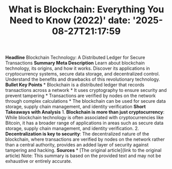 ﻿---
title: "What is Blockchain: Everything You Need to Know (2022)'
date: '2025-08-27T21:17:59"
category: "Markets"
summary: ""
slug: "what is blockchain everything you need to know 2022"
source_urls:
  - "https://techncruncher.blogspot.com/2022/04/what-is-blockchain-everything-you-need.html"
seo:
  title: "What is Blockchain: Everything You Need to Know (2022) | Hash n Hedge'
  description: '"
  keywords: ["news", "markets", "brief"]
---
**Headline** Blockchain Technology: A Distributed Ledger for Secure Transactions  **Summary Meta Description** Learn about blockchain technology, its origins, and how it works. Discover its applications in cryptocurrency systems, secure data storage, and decentralized control. Understand the benefits and drawbacks of this revolutionary technology.  **Bullet Key Points**  * Blockchain is a distributed ledger that records transactions across a network * It uses cryptography to ensure security and prevent tampering * Transactions are verified by nodes on the network through complex calculations * The blockchain can be used for secure data storage, supply chain management, and identity verification  **Short Takeaways with Analysis**  1. **Blockchain is more than just cryptocurrency**: While blockchain technology is often associated with cryptocurrencies like Bitcoin, it has a broader range of applications in areas such as secure data storage, supply chain management, and identity verification. 2. **Decentralization is key to security**: The decentralized nature of the blockchain, where transactions are verified by nodes on the network rather than a central authority, provides an added layer of security against tampering and hacking.  **Sources**  * [The original article](link to the original article)  Note: This summary is based on the provided text and may not be exhaustive or entirely accurate. 

